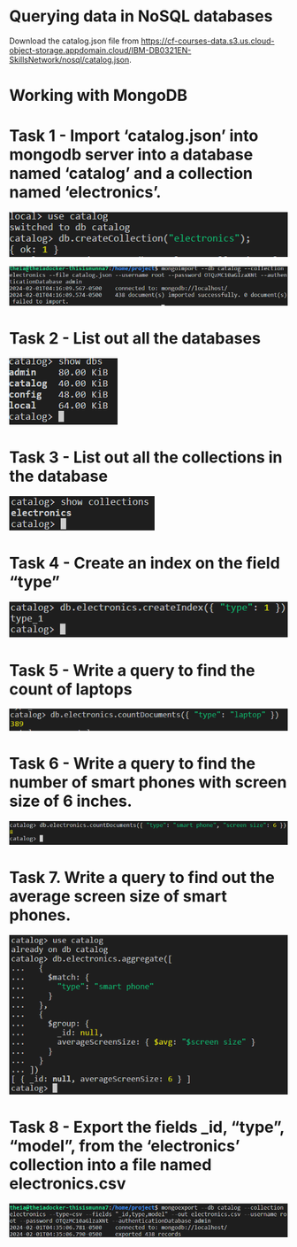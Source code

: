 # Querying data in NoSQL databases
Download the catalog.json file from https://cf-courses-data.s3.us.cloud-object-storage.appdomain.cloud/IBM-DB0321EN-SkillsNetwork/nosql/catalog.json.
# Working with MongoDB
# Task 1 - Import ‘catalog.json’ into mongodb server into a database named ‘catalog’ and a collection named ‘electronics’.
![](https://github.com/munna710/data-enginering-capstone-project/blob/main/Querying%20data%20in%20NoSQL%20databases/images/cretaedb.png)


![](https://github.com/munna710/data-enginering-capstone-project/blob/main/Querying%20data%20in%20NoSQL%20databases/images/mongoimport.png)
# Task 2 - List out all the databases
![](https://github.com/munna710/data-enginering-capstone-project/blob/main/Querying%20data%20in%20NoSQL%20databases/images/listdb.png)

# Task 3 - List out all the collections in the database
![](https://github.com/munna710/data-enginering-capstone-project/blob/main/Querying%20data%20in%20NoSQL%20databases/images/listcollection.png)
# Task 4 - Create an index on the field “type”
![](https://github.com/munna710/data-enginering-capstone-project/blob/main/Querying%20data%20in%20NoSQL%20databases/images/createindex.png)
# Task 5 - Write a query to find the count of laptops
![](https://github.com/munna710/data-enginering-capstone-project/blob/main/Querying%20data%20in%20NoSQL%20databases/images/ctlap.png)
# Task 6 - Write a query to find the number of smart phones with screen size of 6 inches.
![](https://github.com/munna710/data-enginering-capstone-project/blob/main/Querying%20data%20in%20NoSQL%20databases/images/ctsmt.png)
# Task 7. Write a query to find out the average screen size of smart phones.
![](https://github.com/munna710/data-enginering-capstone-project/blob/main/Querying%20data%20in%20NoSQL%20databases/images/average.png)
# Task 8 - Export the fields _id, “type”, “model”, from the ‘electronics’ collection into a file named electronics.csv
![](https://github.com/munna710/data-enginering-capstone-project/blob/main/Querying%20data%20in%20NoSQL%20databases/images/mongoexp.png)

